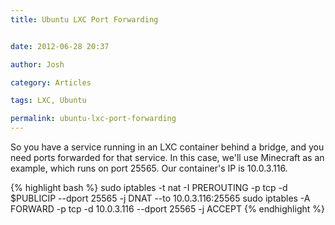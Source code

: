 ```yaml
---
title: Ubuntu LXC Port Forwarding


date: 2012-06-28 20:37

author: Josh

category: Articles

tags: LXC, Ubuntu

permalink: ubuntu-lxc-port-forwarding
---
```


So you have a service running in an LXC container behind a bridge, and
you need ports forwarded for that service. In this case, we'll use
Minecraft as an example, which runs on port 25565. Our container's IP is
10.0.3.116.

{% highlight bash %}
sudo iptables -t nat -I PREROUTING -p tcp -d $PUBLICIP --dport 25565 -j DNAT --to 10.0.3.116:25565
sudo iptables -A FORWARD -p tcp -d 10.0.3.116 --dport 25565 -j ACCEPT
{% endhighlight %}
